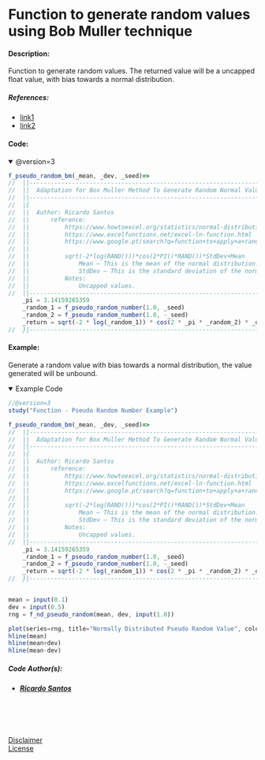 # Function to generate random values using Bob Muller technique

#### Description:

Function to generate random values.
The returned value will be a uncapped float value, with bias towards a normal distribution.

##### References:
* [link1](https://www.tradingcode.net/tradingview/colours/random-colours/ "link1")
* [link2](https://cdsmith.wordpress.com/2011/10/10/build-your-own-simple-random-numbers/ "link2")


#### Code:

<details open>
  <!-- leave a blank line after summary -->
  <summary>@version=3</summary>

```javascript
f_pseudo_random_bm(_mean, _dev, _seed)=>
//  ||-------------------------------------------------------------------------||
//  ||  Adaptation for Box Muller Method To Generate Random Normal Values      ||
//  ||-------------------------------------------------------------------------||
//  |{
//  ||  Author: Ricardo Santos
//  ||		reference:
//  ||			https://www.howtoexcel.org/statistics/normal-distribution/
//  ||			https://www.excelfunctions.net/excel-ln-function.html
//  ||			https://www.google.pt/search?q=function+to+apply+a+random+value+from+bell+curve
//  ||			
//  ||			sqrt(-2*log(RAND()))*cos(2*PI()*RAND())*StdDev+Mean
//  ||			    Mean – This is the mean of the normal distribution.
//  ||			    StdDev – This is the standard deviation of the normal distributed.
//  ||			Notes:
//  ||			    Uncapped values.
//  ||-------------------------------------------------------------------------||
    _pi = 3.14159265359
    _random_1 = f_pseudo_random_number(1.0, _seed)
    _random_2 = f_pseudo_random_number(1.0, -_seed)
    _return = sqrt(-2 * log(_random_1)) * cos(2 * _pi * _random_2) * _dev + _mean
//  }|--------------------------------------------------------------------<•
```
</details>


#### Example:

Generate a random value with bias towards a normal distribution, the value generated will be unbound. <br/>

<details open>
  <!-- leave a blank line after summary -->
  <summary>Example Code</summary>

<!--  -->
<!-- code goes between the backticks: -->
```javascript
//@version=3
study("Function - Pseudo Random Number Example")

f_pseudo_random_bm(_mean, _dev, _seed)=>
//  ||-------------------------------------------------------------------------||
//  ||  Adaptation for Box Muller Method To Generate Random Normal Values      ||
//  ||-------------------------------------------------------------------------||
//  |{
//  ||  Author: Ricardo Santos
//  ||		reference:
//  ||			https://www.howtoexcel.org/statistics/normal-distribution/
//  ||			https://www.excelfunctions.net/excel-ln-function.html
//  ||			https://www.google.pt/search?q=function+to+apply+a+random+value+from+bell+curve
//  ||			
//  ||			sqrt(-2*log(RAND()))*cos(2*PI()*RAND())*StdDev+Mean
//  ||			    Mean – This is the mean of the normal distribution.
//  ||			    StdDev – This is the standard deviation of the normal distributed.
//  ||			Notes:
//  ||			    Uncapped values.
//  ||-------------------------------------------------------------------------||
    _pi = 3.14159265359
    _random_1 = f_pseudo_random_number(1.0, _seed)
    _random_2 = f_pseudo_random_number(1.0, -_seed)
    _return = sqrt(-2 * log(_random_1)) * cos(2 * _pi * _random_2) * _dev + _mean
//  }|--------------------------------------------------------------------<•


mean = input(0.1)
dev = input(0.5)
rng = f_nd_pseudo_random(mean, dev, input(1.0))

plot(series=rng, title="Normally Distributed Pseudo Random Value", color=red, linewidth=2, style=circles, transp=0)
hline(mean)
hline(mean+dev)
hline(mean-dev)

```
</details>

##### Code Author(s):
  * ##### [Ricardo Santos](https://www.tradingview.com/u/RicardoSantos/ "@Tradingview.") 

<br/>
<br/>
<br/>

[Disclaimer](/./DISCLAIMER.md "Disclaimer.")<br/>
[License](/./LICENSE "License.")
